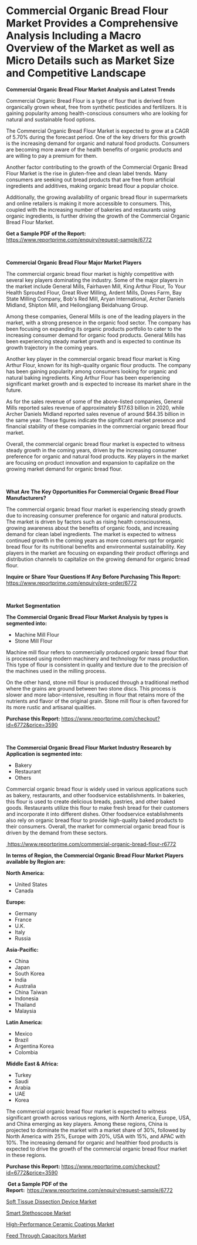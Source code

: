 <p><h1>Commercial Organic Bread Flour Market Provides a Comprehensive Analysis Including a Macro Overview of the Market as well as Micro Details such as Market Size and Competitive Landscape</h1></p><p><strong>Commercial Organic Bread Flour Market Analysis and Latest Trends</strong></p>
<p><p>Commercial Organic Bread Flour is a type of flour that is derived from organically grown wheat, free from synthetic pesticides and fertilizers. It is gaining popularity among health-conscious consumers who are looking for natural and sustainable food options.</p><p>The Commercial Organic Bread Flour Market is expected to grow at a CAGR of 5.70% during the forecast period. One of the key drivers for this growth is the increasing demand for organic and natural food products. Consumers are becoming more aware of the health benefits of organic products and are willing to pay a premium for them.</p><p>Another factor contributing to the growth of the Commercial Organic Bread Flour Market is the rise in gluten-free and clean label trends. Many consumers are seeking out bread products that are free from artificial ingredients and additives, making organic bread flour a popular choice.</p><p>Additionally, the growing availability of organic bread flour in supermarkets and online retailers is making it more accessible to consumers. This, coupled with the increasing number of bakeries and restaurants using organic ingredients, is further driving the growth of the Commercial Organic Bread Flour Market.</p></p>
<p><strong>Get a Sample PDF of the Report:&nbsp;</strong> <a href="https://www.reportprime.com/enquiry/request-sample/6772">https://www.reportprime.com/enquiry/request-sample/6772</a></p>
<p>&nbsp;</p>
<p><strong>Commercial Organic Bread Flour Major Market Players</strong></p>
<p><p>The commercial organic bread flour market is highly competitive with several key players dominating the industry. Some of the major players in the market include General Mills, Fairhaven Mill, King Arthur Flour, To Your Health Sprouted Flour, Great River Milling, Ardent Mills, Doves Farm, Bay State Milling Company, Bob's Red Mill, Aryan International, Archer Daniels Midland, Shipton Mill, and Heilongjiang Beidahuang Group.</p><p>Among these companies, General Mills is one of the leading players in the market, with a strong presence in the organic food sector. The company has been focusing on expanding its organic products portfolio to cater to the increasing consumer demand for organic food products. General Mills has been experiencing steady market growth and is expected to continue its growth trajectory in the coming years.</p><p>Another key player in the commercial organic bread flour market is King Arthur Flour, known for its high-quality organic flour products. The company has been gaining popularity among consumers looking for organic and natural baking ingredients. King Arthur Flour has been experiencing significant market growth and is expected to increase its market share in the future.</p><p>As for the sales revenue of some of the above-listed companies, General Mills reported sales revenue of approximately $17.63 billion in 2020, while Archer Daniels Midland reported sales revenue of around $64.35 billion in the same year. These figures indicate the significant market presence and financial stability of these companies in the commercial organic bread flour market.</p><p>Overall, the commercial organic bread flour market is expected to witness steady growth in the coming years, driven by the increasing consumer preference for organic and natural food products. Key players in the market are focusing on product innovation and expansion to capitalize on the growing market demand for organic bread flour.</p></p>
<p>&nbsp;</p>
<p><strong>What Are The Key Opportunities For Commercial Organic Bread Flour Manufacturers?</strong></p>
<p><p>The commercial organic bread flour market is experiencing steady growth due to increasing consumer preference for organic and natural products. The market is driven by factors such as rising health consciousness, growing awareness about the benefits of organic foods, and increasing demand for clean label ingredients. The market is expected to witness continued growth in the coming years as more consumers opt for organic bread flour for its nutritional benefits and environmental sustainability. Key players in the market are focusing on expanding their product offerings and distribution channels to capitalize on the growing demand for organic bread flour.</p></p>
<p><strong>Inquire or Share Your Questions If Any Before Purchasing This Report:</strong> <a href="https://www.reportprime.com/enquiry/pre-order/6772">https://www.reportprime.com/enquiry/pre-order/6772</a></p>
<p>&nbsp;</p>
<p><strong>Market Segmentation</strong></p>
<p><strong>The Commercial Organic Bread Flour Market Analysis by types is segmented into:</strong></p>
<p><ul><li>Machine Mill Flour</li><li>Stone Mill Flour</li></ul></p>
<p><p>Machine mill flour refers to commercially produced organic bread flour that is processed using modern machinery and technology for mass production. This type of flour is consistent in quality and texture due to the precision of the machines used in the milling process.</p><p>On the other hand, stone mill flour is produced through a traditional method where the grains are ground between two stone discs. This process is slower and more labor-intensive, resulting in flour that retains more of the nutrients and flavor of the original grain. Stone mill flour is often favored for its more rustic and artisanal qualities.</p></p>
<p><strong>Purchase this Report:&nbsp;</strong><a href="https://www.reportprime.com/checkout?id=6772&price=3590">https://www.reportprime.com/checkout?id=6772&price=3590</a></p>
<p>&nbsp;</p>
<p><strong>The Commercial Organic Bread Flour Market Industry Research by Application is segmented into:</strong></p>
<p><ul><li>Bakery</li><li>Restaurant</li><li>Others</li></ul></p>
<p><p>Commercial organic bread flour is widely used in various applications such as bakery, restaurants, and other foodservice establishments. In bakeries, this flour is used to create delicious breads, pastries, and other baked goods. Restaurants utilize this flour to make fresh bread for their customers and incorporate it into different dishes. Other foodservice establishments also rely on organic bread flour to provide high-quality baked products to their consumers. Overall, the market for commercial organic bread flour is driven by the demand from these sectors.</p></p>
<p><a href="https://www.reportprime.com/commercial-organic-bread-flour-r6772">&nbsp;https://www.reportprime.com/commercial-organic-bread-flour-r6772</a></p>
<p><strong>In terms of Region, the Commercial Organic Bread Flour Market Players available by Region are:</strong></p>
<p>
    <p> <strong> North America: </strong>
        <ul>
            <li>United States</li>
            <li>Canada</li>
        </ul>
        </p> 
    <p> <strong> Europe: </strong>
        <ul>
            <li>Germany</li>
            <li>France</li>
            <li>U.K.</li>
            <li>Italy</li>
            <li>Russia</li>
        </ul>
        </p> 
    <p> <strong> Asia-Pacific: </strong>
        <ul>
            <li>China</li>
            <li>Japan</li>
            <li>South Korea</li>
            <li>India</li>
            <li>Australia</li>
            <li>China Taiwan</li>
            <li>Indonesia</li>
            <li>Thailand</li>
            <li>Malaysia</li>
        </ul>
        </p> 
    <p> <strong> Latin America: </strong>
        <ul>
            <li>Mexico</li>
            <li>Brazil</li>
            <li>Argentina Korea</li>
            <li>Colombia</li>
        </ul>
        </p> 
    <p> <strong> Middle East & Africa: </strong>
        <ul>
            <li>Turkey</li>
            <li>Saudi</li>
            <li>Arabia</li>
            <li>UAE</li>
            <li>Korea</li>
        </ul>
    </p>
    </p>
<p><p>The commercial organic bread flour market is expected to witness significant growth across various regions, with North America, Europe, USA, and China emerging as key players. Among these regions, China is projected to dominate the market with a market share of 30%, followed by North America with 25%, Europe with 20%, USA with 15%, and APAC with 10%. The increasing demand for organic and healthier food products is expected to drive the growth of the commercial organic bread flour market in these regions.</p></p>
<p><strong>Purchase this Report: </strong><a href="https://www.reportprime.com/checkout?id=6772&price=3590">https://www.reportprime.com/checkout?id=6772&price=3590</a></p>
<p>&nbsp;<strong>Get a Sample PDF of the Report:&nbsp;&nbsp;</strong><a href="https://www.reportprime.com/enquiry/request-sample/6772">https://www.reportprime.com/enquiry/request-sample/6772</a></p>
<p><strong></strong></p>
<p><p><a href="https://issuu.com/reportprime-2/docs/soft-tissue-dissection-device-market-size-2030.ppt">Soft Tissue Dissection Device Market</a></p><p><a href="https://issuu.com/reportprime-2/docs/smart-stethoscope-market-size-2030.pptx">Smart Stethoscope Market</a></p><p><a href="https://medium.com/@duron7928/high-performance-ceramic-coatings-market-outlook-and-forecast-from-2024-to-2031-ba5d7fc86e4d">High-Performance Ceramic Coatings Market</a></p><p><a href="https://medium.com/@duron7928/global-feed-through-capacitors-market-analysis-trends-forecasts-and-growth-opportunities-2024-25c392a472b7">Feed Through Capacitors Market</a></p></p>